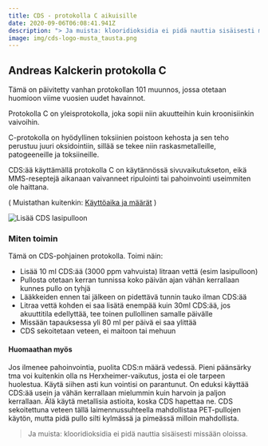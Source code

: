 ```yaml
---
title: CDS - protokolla C aikuisille
date: 2020-09-06T06:08:41.941Z
description: "> Ja muista: klooridioksidia ei pidä nauttia sisäisesti missään oloissa."
image: img/cds-logo-musta_tausta.png
---
```

## Andreas Kalckerin protokolla C

Tämä on päivitetty vanhan protokollan 101 muunnos, jossa otetaan huomioon viime vuosien uudet havainnot.

Protokolla C on yleisprotokolla, joka sopii niin akuutteihin kuin kroonisiinkin vaivoihin.

C-protokolla on hyödyllinen toksiinien poistoon kehosta ja sen teho perustuu juuri oksidointiin, sillää se tekee niin raskasmetalleille, patogeeneille ja toksiineille.

CDS:ää käyttämällä protokolla C on käytännössä sivuvaikutukseton, eikä MMS-reseptejä aikanaan vaivanneet ripulointi tai pahoinvointi useimmiten ole haittana. 

( Muistathan kuitenkin: [Käyttöaika ja määrät](https://klooridioksidi.com/post/miten-pitk%C3%A4%C3%A4n-klooridioksidivesiliuosta-otetaan/) )


![Lisää CDS lasipulloon](img/klooridioksidi-cds-vesipullo-ruisku.jpg "Lisää CDS lasipulloon 10ml per 1 litra vettä")

### Miten toimin

Tämä on CDS-pohjainen protokolla. Toimi näin:
* Lisää 10 ml CDS:ää (3000 ppm vahvuista) litraan vettä (esim lasipulloon)
* Pullosta otetaan kerran tunnissa koko päivän ajan vähän kerrallaan kunnes pullo on tyhjä
* Lääkkeiden ennen tai jälkeen on pidettävä tunnin tauko ilman CDS:ää
* Litraa vettä kohden ei saa lisätä enempää kuin 30ml CDS:ää, jos akuuttitila edellyttää, tee toinen pullollinen samalle päivälle
* Missään tapauksessa yli 80 ml per päivä ei saa ylittää
* CDS sekoitetaan veteen, ei maitoon tai mehuun

#### Huomaathan myös
Jos ilmenee pahoinvointia, puolita CDS:n määrä vedessä. Pieni päänsärky tma voi kuitenkin olla ns Herxheimer-vaikutus, josta ei ole tarpeen huolestua. Käytä siihen asti kun vointisi on parantunut. On eduksi käyttää CDS:ää usein ja vähän kerrallaan mielummin kuin harvoin ja paljon kerrallaan. Älä käytä metallisia astioita, koska CDS hapettaa ne. CDS sekoitettuna veteen tällä laimennussuhteella mahdollistaa PET-pullojen käytön, mutta pidä pullo silti kylmässä ja pimeässä milloin mahdollista.
> Ja muista: klooridioksidia ei pidä nauttia sisäisesti missään oloissa.